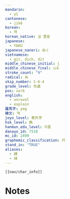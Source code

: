```yaml
---
mandarin:
  - yì
cantonese:
  - jik6
korean:
  - 역
korean_native: 실 뽑을
japanese:
  - YAKU
japanese_nanori: ぬく
vietnamese:
  - gịt, dịch, dịt
middle_chinese_initial: j
middle_chinese_final: iᴇk
stroke_count: "9"
radical: 糸
skip_number: 1-6-4
grade_level: 先進
pos: verb
english:
  - unravel
  - explain
羅馬字: yeg
韓文: 역
joyo_level: 表外字
hsk_level: 無
hanmun_edu_level: 이름
danayo_id: 7518
mc_id: 2499
graphemic_classification: 尺
stand_in: "TRUE"
aliases:
  - 繹
  - 绎
---
```

```meta-bind-embed
[[nav/char_info]]
```

# Notes
